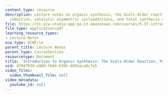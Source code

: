 ```yaml
---
content_type: resource
description: Lecture notes on organic synthesis, the Diels-Alder reaction, asymmetric
  induction, catalytic asymmetric cycloadditions, and total synthesis of prostaglandins.
file: https://ol-ocw-studio-app-qa.s3.amazonaws.com/courses/5-37-introduction-to-organic-synthesis-laboratory-spring-2009/47047939a908f6d4b385dd5baca8c7a5_MIT5_37s09_lec03_Handout.pdf
file_type: application/pdf
learning_resource_types:
- Lecture Notes
ocw_type: OCWFile
parent_title: Lecture Notes
parent_type: CourseSection
resourcetype: Document
title: 'Introduction to Organic Synthesis: The Diels-Alder Reaction, Part III'
uid: 47047939-a908-f6d4-b385-dd5baca8c7a5
video_files:
  video_thumbnail_file: null
video_metadata:
  youtube_id: null
---
```

